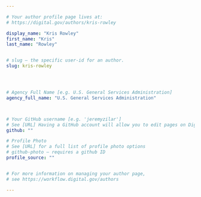 ```yaml
---

# Your author profile page lives at:
# https://digital.gov/authors/kris-rowley

display_name: "Kris Rowley"
first_name: "Kris"
last_name: "Rowley"


# slug — the specific user-id for an author.
slug: kris-rowley




# Agency Full Name [e.g. U.S. General Services Administration]
agency_full_name: "U.S. General Services Administration"



# Your GitHub username [e.g. 'jeremyzilar']
# See [URL] Having a GitHub account will allow you to edit pages on DigitalGov. The image used in your GitHub account can also be used to populate your digital.gov profile photo.
github: ""

# Profile Photo
# See [URL] for a full list of profile photo options
# github-photo — requires a github ID
profile_source: ""


# For more information on managing your author page,
# see https://workflow.digital.gov/authors

---
```


